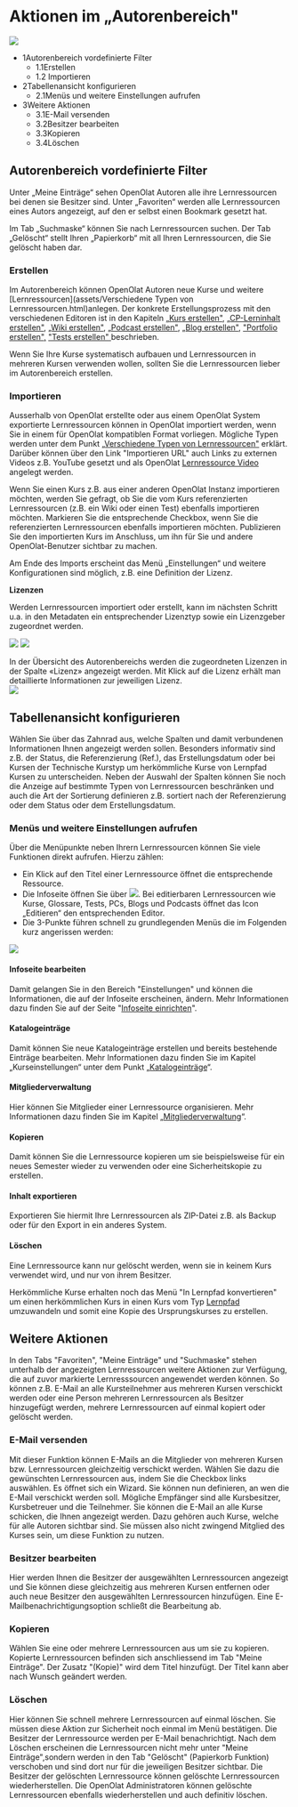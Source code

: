 #  Aktionen im „Autorenbereich"

![](assets/Autorenbereich.png)

  * 1Autorenbereich vordefinierte Filter
    * 1.1Erstellen
    * 1.2 Importieren
  * 2Tabellenansicht konfigurieren
    * 2.1Menüs und weitere Einstellungen aufrufen
  * 3Weitere Aktionen
    * 3.1E-Mail versenden
    * 3.2Besitzer bearbeiten
    * 3.3Kopieren
    * 3.4Löschen

## Autorenbereich vordefinierte Filter

Unter „Meine Einträge“ sehen OpenOlat Autoren alle ihre Lernressourcen bei
denen sie Besitzer sind. Unter „Favoriten“ werden alle Lernressourcen eines
Autors angezeigt, auf den er selbst einen Bookmark gesetzt hat.

Im Tab „Suchmaske“ können Sie nach Lernressourcen suchen.  Der Tab „Gelöscht“
stellt Ihren „Papierkorb“ mit all Ihren Lernressourcen, die Sie gelöscht haben
dar.

### Erstellen

Im Autorenbereich können OpenOlat Autoren neue Kurse und weitere
[Lernressourcen](assets/Verschiedene Typen von Lernressourcen.html)anlegen. Der
konkrete Erstellungsprozess mit den verschiedenen Editoren ist in den Kapiteln
[„Kurs erstellen"](../display/OO161DE/Kurs+erstellen.html), [„CP-Lerninhalt
erstellen"](../display/OO161DE/CP-Lerninhalt+erstellen.html), [„Wiki
erstellen"](../display/OO161DE/Wiki+erstellen.html), [„Podcast
erstellen"](../display/OO161DE/Podcast+erstellen.html), [„Blog
erstellen"](../display/OO161DE/Blog+erstellen.html), ["Portfolio
erstellen",](../display/OO161DE/Portfolio+erstellen.html) ["Tests erstellen"
](../display/OO161DE/Tests+erstellen.html) beschrieben.

Wenn Sie Ihre Kurse systematisch aufbauen und Lernressourcen in mehreren
Kursen verwenden wollen, sollten Sie die Lernressourcen lieber im
Autorenbereich erstellen.

  

  

###  Importieren

Ausserhalb von OpenOlat erstellte oder aus einem OpenOlat System exportierte
Lernressourcen können in OpenOlat importiert werden, wenn Sie in einem für
OpenOlat kompatiblen Format vorliegen. Mögliche Typen werden unter dem Punkt
[„Verschiedene Typen von
Lernressourcen"](../display/OO161DE/Verschiedene+Typen+von+Lernressourcen.html)
erklärt. Darüber können über den Link "Importieren URL" auch Links zu externen
Videos z.B. YouTube gesetzt und als OpenOlat [Lernressource
Video](../display/OO161DE/Lernressource%EF%B9%95+Video.html) angelegt werden.

Wenn Sie einen Kurs z.B. aus einer anderen OpenOlat Instanz importieren
möchten, werden Sie gefragt, ob Sie die vom Kurs referenzierten Lernressourcen
(z.B. ein Wiki oder einen Test) ebenfalls importieren möchten. Markieren Sie
die entsprechende Checkbox, wenn Sie die referenzierten Lernressourcen
ebenfalls importieren möchten. Publizieren Sie den importierten Kurs im
Anschluss, um ihn für Sie und andere OpenOlat-Benutzer sichtbar zu machen.

Am Ende des Imports erscheint das Menü „Einstellungen“ und weitere
Konfigurationen sind möglich, z.B. eine Definition der Lizenz.

 **Lizenzen**

Werden Lernressourcen importiert oder erstellt, kann im nächsten Schritt u.a.
in den Metadaten ein entsprechender Lizenztyp sowie ein Lizenzgeber zugeordnet
werden.

![](assets/LizenzMgmt_01_DE2.png)
![](assets/Lizenzen.png)

  

In der Übersicht des Autorenbereichs werden die zugeordneten Lizenzen in der
Spalte «Lizenz» angezeigt werden. Mit Klick auf die Lizenz erhält man
detaillierte Informationen zur jeweiligen Lizenz.  
![](assets/Autorenbereich_Lizenz.png)

## Tabellenansicht konfigurieren

Wählen Sie über das Zahnrad aus, welche Spalten und damit verbundenen
Informationen Ihnen angezeigt werden sollen. Besonders informativ sind z.B.
der Status, die Referenzierung (Ref.), das Erstellungsdatum oder bei Kursen
der Technische Kurstyp um herkömmliche Kurse von Lernpfad Kursen zu
unterscheiden.  Neben der Auswahl der Spalten können Sie noch die Anzeige auf
bestimmte Typen von Lernressourcen beschränken und auch die Art der Sortierung
definieren z.B. sortiert nach der Referenzierung oder dem Status oder dem
Erstellungsdatum.

### Menüs und weitere Einstellungen aufrufen

Über die Menüpunkte neben Ihrern Lernressourcen können Sie viele Funktionen
direkt aufrufen. Hierzu zählen:

  * Ein Klick auf den Titel einer Lernressource öffnet die entsprechende Ressource.
  * Die Infoseite öffnen Sie über ![](assets/infopage_5e89ac_64.png). Bei editierbaren Lernressourcen wie Kurse, Glossare, Tests, PCs, Blogs und Podcasts öffnet das Icon „Editieren“ den entsprechenden Editor.
  * Die 3-Punkte führen schnell zu grundlegenden Menüs die im Folgenden kurz angerissen werden:

![](assets/Autorenbereich_3_Punkte.png)

#### Infoseite bearbeiten

Damit gelangen Sie in den Bereich "Einstellungen" und können die
Informationen, die auf der Infoseite erscheinen, ändern. Mehr Informationen
dazu finden Sie auf der Seite "[Infoseite
einrichten](assets/Infoseite+einrichten.html)".

#### Katalogeinträge

Damit können Sie neue Katalogeinträge erstellen und bereits bestehende
Einträge bearbeiten. Mehr Informationen dazu finden Sie im Kapitel
„Kurseinstellungen“ unter dem Punkt
„[Katalogeinträge](assets/Kurseinstellungen.html#Kurseinstellungen-d13e1856)“.

#### Mitgliederverwaltung

Hier können Sie Mitglieder einer Lernressource organisieren. Mehr
Informationen dazu finden Sie im Kapitel
„[Mitgliederverwaltung](../display/OO161DE/Mitgliederverwaltung.html)“.

#### Kopieren

Damit können Sie die Lernressource kopieren um sie beispielsweise für ein
neues Semester wieder zu verwenden oder eine Sicherheitskopie zu erstellen.

#### Inhalt exportieren

Exportieren Sie hiermit Ihre Lernressourcen als ZIP-Datei z.B. als Backup oder
für den Export in ein anderes System.

#### Löschen

Eine Lernressource kann nur gelöscht werden, wenn sie in keinem Kurs verwendet
wird, und nur von ihrem Besitzer.

Herkömmliche Kurse erhalten noch das Menü "In Lernpfad konvertieren" um einen
herkömmlichen Kurs in einen Kurs vom Typ [Lernpfad
](viewpage.action%EF%B9%96pageId=108593191.html)umzuwandeln und somit eine
Kopie des Ursprungskurses zu erstellen.

## Weitere Aktionen

In den Tabs "Favoriten", "Meine Einträge" und "Suchmaske" stehen unterhalb der
angezeigten Lernressourcen weitere Aktionen zur Verfügung, die auf zuvor
markierte Lernresssourcen angewendet werden können. So können z.B. E-Mail an
alle Kursteilnehmer aus mehreren Kursen verschickt werden oder eine Person
mehreren Lernressourcen als Besitzer hinzugefügt werden, mehrere
Lernressourcen auf einmal kopiert oder gelöscht werden.

### E-Mail versenden

Mit dieser Funktion können E-Mails an die Mitglieder von mehreren Kursen bzw.
Lernressourcen gleichzeitig verschickt werden. Wählen Sie dazu die gewünschten
Lernressourcen aus, indem Sie die Checkbox links auswählen. Es öffnet sich ein
Wizard. Sie können nun definieren, an wen die E-Mail verschickt werden soll.
Mögliche Empfänger sind alle Kursbesitzer, Kursbetreuer und die Teilnehmer.
Sie können die E-Mail an alle Kurse schicken, die Ihnen angezeigt werden. Dazu
gehören auch Kurse, welche für alle Autoren sichtbar sind. Sie müssen also
nicht zwingend Mitglied des Kurses sein, um diese Funktion zu nutzen.

### Besitzer bearbeiten

Hier werden Ihnen die Besitzer der ausgewählten Lernressourcen angezeigt und
Sie können diese gleichzeitig aus mehreren Kursen entfernen oder auch neue
Besitzer den ausgewählten Lernressourcen hinzufügen. Eine
E-Mailbenachrichtigungsoption schließt die Bearbeitung ab.

### Kopieren

Wählen Sie eine oder mehrere Lernressourcen aus um sie zu kopieren. Kopierte
Lernressourcen befinden sich anschliessend im Tab "Meine Einträge". Der Zusatz
"(Kopie)" wird dem Titel hinzufügt. Der Titel kann aber nach Wunsch geändert
werden.

### Löschen

Hier können Sie schnell mehrere Lernressourcen auf einmal löschen. Sie müssen
diese Aktion zur Sicherheit noch einmal im Menü bestätigen. Die Besitzer der
Lernressource werden per E-Mail benachrichtigt. Nach dem Löschen erscheinen
die Lernressourcen nicht mehr unter "Meine Einträge",sondern werden in den Tab
"Gelöscht" (Papierkorb Funktion) verschoben und sind dort nur für die
jeweiligen Besitzer sichtbar. Die Besitzer der gelöschten Lernressource können
gelöschte Lernressourcen wiederherstellen. Die OpenOlat Administratoren können
gelöschte Lernressourcen ebenfalls wiederherstellen und auch definitiv
löschen.

